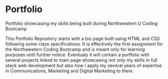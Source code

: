 # Portfolio
Portfolio showcasing my skills being built during Northwestern U Coding Bootcamp

This Portfolio Repository starts with a bio page built using HTML and CSS following some class specifications.
It is effectively the first assignment for the Northwestern Coding Bootcamp and is meant only for learning purposes until further notice.  Eventualy it will contain a portfolio with several projects linked to main page showcasing not only my skills in full stack web development but also how I apply my several years of expertise in Communications, Marketing and Digital Marketing to them.

